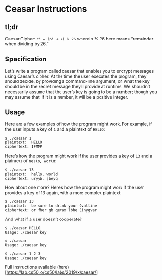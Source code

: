 # Ceasar Instructions


## tl;dr
Caesar Cipher: `ci = (pi + k) % 26` wherein % 26 here means “remainder when dividing by 26.” 

## Specification
Let’s write a program called caesar that enables you to encrypt messages using Caesar’s cipher. At the time the user executes the program, they should decide, by providing a command-line argument, on what the key should be in the secret message they’ll provide at runtime. We shouldn’t necessarily assume that the user’s key is going to be a number; though you may assume that, if it is a number, it will be a positive integer.


## Usage
Here are a few examples of how the program might work. For example, if the user inputs a key of `1` and a plaintext of `HELLO`:

```
$ ./caesar 1
plaintext:  HELLO
ciphertext: IFMMP
```

Here’s how the program might work if the user provides a key of `13` and a plaintext of `hello, world`:

```
$ ./caesar 13
plaintext:  hello, world
ciphertext: uryyb, jbeyq
```

How about one more? Here’s how the program might work if the user provides a key of 13 again, with a more complex plaintext:

```
$ ./caesar 13
plaintext:  be sure to drink your Ovaltine
ciphertext: or fher gb qevax lbhe Binygvar
```

And what if a user doesn’t cooperate?

```
$ ./caesar HELLO
Usage: ./caesar key
```

```
$ ./caesar
Usage: ./caesar key
```

```
$ ./caesar 1 2 3
Usage: ./caesar key
```


Full instructions available (here)[https://lab.cs50.io/cs50/labs/2019/x/caesar/]